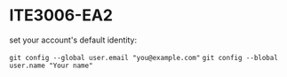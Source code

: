 # ITE3006-EA2

set your account's default identity:

```git config --global user.email "you@example.com"``` 
```git config --blobal user.name "Your name"```
